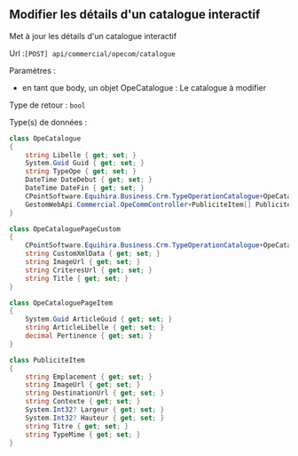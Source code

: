 ## <span id='editer'>Modifier les détails d'un catalogue interactif</span>

Met à jour les détails d'un catalogue interactif

Url :`[POST] api/commercial/opecom/catalogue`

Paramètres : 

- en tant que body, un objet OpeCatalogue : Le catalogue à modifier

Type de retour : `bool`

Type(s) de données :

```csharp
class OpeCatalogue
{
	string Libelle { get; set; }
	System.Guid Guid { get; set; }
	string TypeOpe { get; set; }
	DateTime DateDebut { get; set; }
	DateTime DateFin { get; set; }
	CPointSoftware.Equihira.Business.Crm.TypeOperationCatalogue+OpeCataloguePageCustom[] Pages { get; set; }
	GestomWebApi.Commercial.OpeCommController+PubliciteItem[] Publicites { get; set; }
}

class OpeCataloguePageCustom
{
	CPointSoftware.Equihira.Business.Crm.TypeOperationCatalogue+OpeCataloguePageItem[] Items { get; set; }
	string CustomXmlData { get; set; }
	string ImageUrl { get; set; }
	string CriteresUrl { get; set; }
	string Title { get; set; }
}

class OpeCataloguePageItem
{
	System.Guid ArticleGuid { get; set; }
	string ArticleLibelle { get; set; }
	decimal Pertinence { get; set; }
}

class PubliciteItem
{
	string Emplacement { get; set; }
	string ImageUrl { get; set; }
	string DestinationUrl { get; set; }
	string Contexte { get; set; }
	System.Int32? Largeur { get; set; }
	System.Int32? Hauteur { get; set; }
	string Titre { get; set; }
	string TypeMime { get; set; }
}

```

